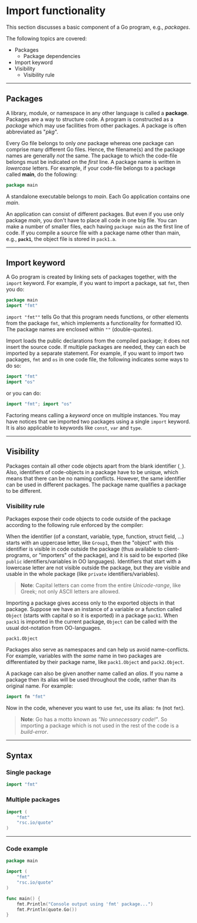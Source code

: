 # Import functionality

This section discusses a basic component of a Go program, e.g., _packages_.


The following topics are covered:
- Packages
  - Package dependencies
- Import keyword
- Visibility
  - Visibility rule


---


## Packages

A library, module, or namespace in any other language is called a **package**.
Packages are a way to structure code.
A program is constructed as a _package_ which may use facilities from other packages.
A package is often abbreviated as "_pkg_".

Every Go file belongs to only _one_ package whereas one package can comprise many different Go files.
Hence, the filename(s) and the package names are generally _not_ the same.
The package to which the code-file belongs must be indicated on the _first_ line.
A package name is written in _lowercase_ letters.
For example, if your code-file belongs to a package called **main**, do the following:

```go
package main
```

A standalone executable belongs to _main_. Each Go application contains one _main_.

An application can consist of different packages.
But even if you use only package _main_, you don't have to place all code in one big file.
You can make a number of smaller files, each having `package main` as the first line of code.
If you compile a source file with a package name other than main, e.g., **`pack1`**, the object file is stored in `pack1.a`.


---


## Import keyword

A Go program is created by linking sets of packages together, with the `import` keyword.
For example, if you want to import a package, sat `fmt`, then you do:

```go
package main
import "fmt"
```

`import "fmt""` tells Go that this program needs functions, or other elements from the package `fmt`, which implements a functionality for formatted IO.
The package names are enclosed within `""` (double-quotes).

Import loads the public declarations from the compiled package; it does not insert the source code.
If multiple packages are needed, they can each be imported by a separate statement.
For example, if you want to import two packages, `fmt` and `os` in one code file, the following indicates some ways to do so:

```go
import "fmt"
import "os"
```

or you can do:

```go
import "fmt"; import "os"
```

Factoring means calling a _keyword_ once on multiple instances.
You may have notices that we imported two packages using a single `import` keyword.
It is also applicable to keywords like `const`, `var` and `type`.


---


## Visibility

Packages contain all other code objects apart from the blank identifier (`_`).
Also, identifiers of code-objects in a package have to be unique, which means that there can be no naming conflicts.
However, the same identifier can be used in different packages.
The package name qualifies a package to be different.

### Visibility rule

Packages expose their code objects to code outside of the package according to the following rule enforced by the compiler:

When the identifier (of a constant, variable, type, function, struct field, ...) starts with an uppercase letter, like `Group1`, then the "object" with this identifier is visible in code outside the package (thus available to client-programs, or "importers" of the package), and it is said to be exported (like `public` identifiers/variables in OO languages).
Identifiers that start with a lowercase letter are not visible outside the package, but they are visible and usable in the whole package (like `private` identifiers/variables).

> **Note**: Capital letters can come from the entire _Unicode-range_, like Greek; not only ASCII letters are allowed.

Importing a package gives access only to the exported objects in that package.
Suppose we have an instance of a variable or a function called `Object` (starts with capital `O` so it is exported) in a package `pack1`.
When `pack1` is imported in the current package, `Object` can be called with the usual dot-notation from OO-languages.

```
pack1.Object
```

Packages also serve as namespaces and can help us avoid name-conflicts.
For example, variables with the _same_ name in two packages are differentiated by their package name, like `pack1.Object` and `pack2.Object`.

A package can also be given another name called an _alias_.
If you name a package then its alias will be used throughout the code, rather than its original name. For example:

```go
import fm "fmt"
```

Now in the code, whenever you want to use `fmt`, use its alias: `fm` (not `fmt`).

> **Note**: Go has a motto known as _"No unnecessary code!"_. So importing a package which is not used in the rest of the code is a _build-error_.


---


## Syntax

### Single package

```go
import "fmt"
```

### Multiple packages

```go
import (
    "fmt"
    "rsc.io/quote"
)
```


---


### Code example

```go
package main

import (
    "fmt"
    "rsc.io/quote"
)

func main() {
    fmt.Println("Console output using 'fmt' package...")
    fmt.Println(quote.Go())
}
```
